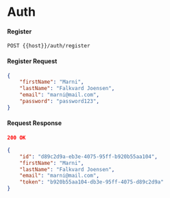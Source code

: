 # Auth

#### Register

```http
POST {{host}}/auth/register
```


#### Register Request
```json
{
    "firstName": "Marni",
    "lastName": "Falkvard Joensen",
    "email": "marni@mail.com",
    "password": "password123",
}
```

#### Request Response

```json
200 OK
```
```json
{
    "id": "d89c2d9a-eb3e-4075-95ff-b920b55aa104",
    "firstName": "Marni",
    "lastName": "Falkvard Joensen",
    "email": "marni@mail.com",
    "token": "b920b55aa104-db3e-95ff-4075-d89c2d9a"
}
```
